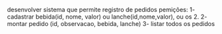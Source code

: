 desenvolver sistema que permite registro de pedidos
 pemições:
 1- cadastrar bebida(id, nome, valor) ou lanche(id,nome,valor), ou os 2.
 2- montar pedido (id, observacao, bebida, lanche)
 3- listar todos os pedidos